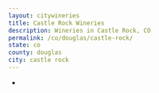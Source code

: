 ```yaml
---
layout: citywineries
title: Castle Rock Wineries
description: Wineries in Castle Rock, CO
permalink: /co/douglas/castle-rock/
state: co
county: douglas
city: castle rock
---
```

-
